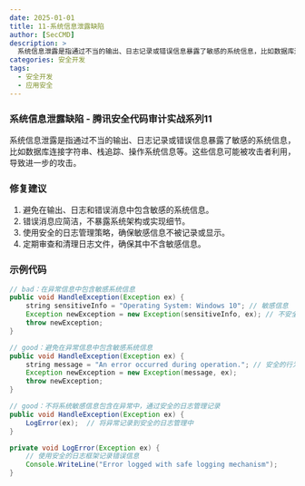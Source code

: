 ```yaml
---
date: 2025-01-01
title: 11-系统信息泄露缺陷
author: [SecCMD]
description: >
  系统信息泄露是指通过不当的输出、日志记录或错误信息暴露了敏感的系统信息，比如数据库连接字符串、栈追踪、操作系统信息等。这些信息可能被攻击者利用，导致进一步的攻击。
categories: 安全开发
tags:
  - 安全开发
  - 应用安全
---
```


### 系统信息泄露缺陷 - 腾讯安全代码审计实战系列11

系统信息泄露是指通过不当的输出、日志记录或错误信息暴露了敏感的系统信息，比如数据库连接字符串、栈追踪、操作系统信息等。这些信息可能被攻击者利用，导致进一步的攻击。

### 修复建议

1. 避免在输出、日志和错误消息中包含敏感的系统信息。 
2. 错误消息应简洁，不暴露系统架构或实现细节。 
3. 使用安全的日志管理策略，确保敏感信息不被记录或显示。 
4. 定期审查和清理日志文件，确保其中不含敏感信息。

### 示例代码

```java
// bad：在异常信息中包含敏感系统信息
public void HandleException(Exception ex) {
    string sensitiveInfo = "Operating System: Windows 10"; // 敏感信息
    Exception newException = new Exception(sensitiveInfo, ex); // 不安全的行为，将敏感信息包含在异常中
    throw newException;
}

// good：避免在异常信息中包含敏感系统信息
public void HandleException(Exception ex) {
    string message = "An error occurred during operation."; // 安全的行为，仅输出通用错误信息
    Exception newException = new Exception(message, ex);
    throw newException;
}

// good：不将系统敏感信息包含在异常中，通过安全的日志管理记录
public void HandleException(Exception ex) {
    LogError(ex);  // 将异常记录到安全的日志管理中
}

private void LogError(Exception ex) {
    // 使用安全的日志框架记录错误信息
    Console.WriteLine("Error logged with safe logging mechanism");
}
```